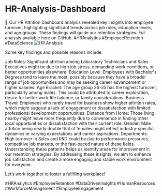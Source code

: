 # HR-Analysis-Dashboard
🚀 Our HR Attrition Dashboard analysis revealed key insights into employee turnover, highlighting significant trends across job roles, education levels, and age groups. These findings will guide our retention strategies. Full analysis available here on GitHub. #HRAnalytics #EmployeeRetention #DataScience
![HR Analysis](https://github.com/johndave74/HR-Analysis-Dashboard/assets/84364288/0b867ac3-264a-4505-9918-58d6db42d28a)

Some key findings and possible reasons include:

Job Roles: Significant attrition among Laboratory Technicians and Sales Executives might be due to high job stress, demanding work conditions, or better opportunities elsewhere.
Education Level: Employees with Bachelor's Degrees tend to leave the most, possibly because they have a broader range of job opportunities and may be seeking career advancement or higher salaries.
Age Bracket: The age group 26-35 has the highest turnover, particularly among males. This could be attributed to career exploration, desire for better work-life balance, or family considerations.
Business Travel: Employees who rarely travel for business show higher attrition rates, which might suggest a lack of engagement or dissatisfaction with limited professional development opportunities.
Distance from Home: Those living nearby might leave more frequently due to convenience in finding other local opportunities or dissatisfaction with their current role.
Gender: Male attrition being nearly double that of females might reflect industry-specific dynamics or varying expectations and career aspirations.
Departments: High turnover in Sales and R&D could be due to performance pressures, competitive job markets, or the fast-paced nature of these fields.
Understanding these patterns helps us identify areas for improvement in our retention strategies. By addressing these insights, we aim to enhance job satisfaction and create a more engaging and stable work environment for everyone.

Let’s work together to foster a fulfilling workplace!

#HRAnalytics #EmployeeRetention #DataDrivenInsights #HumanResources #WorkforceManagement #EmployeeEngagement
